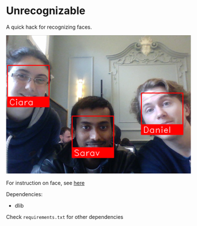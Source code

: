 # Unrecognizable

A quick hack for recognizing faces.

![Logo](/data/unrecognizable.png)

For instruction on face, see [here](https://github.com/iitzco/faced.git)

Dependencies:

* dlib

Check `requirements.txt` for other dependencies

